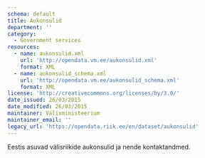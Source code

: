 ```yaml
---
schema: default
title: Aukonsulid
department: ''
category:
  - Government services
resources:
  - name: aukonsulid.xml
    url: 'http://opendata.vm.ee/aukonsulid.xml'
    format: XML
  - name: aukonsulid_schema.xml
    url: 'http://opendata.vm.ee/aukonsulid_schema.xml'
    format: XML
license: 'http://creativecommons.org/licenses/by/3.0/'
date_issued: 26/03/2015
date_modified: 26/03/2015
maintainer: Välisministeerium
maintainer_email: ''
legacy_url: 'https://opendata.riik.ee/en/dataset/aukonsulid'
---
```

Eestis asuvad välisriikide aukonsulid ja nende kontaktandmed.